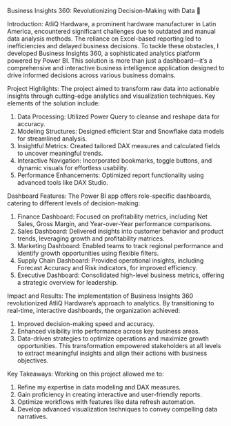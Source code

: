 Business Insights 360: Revolutionizing Decision-Making with Data 🌟

Introduction:
AtliQ Hardware, a prominent hardware manufacturer in Latin America, encountered significant challenges due to outdated and manual data analysis methods. The reliance on Excel-based reporting led to inefficiencies and delayed business decisions. To tackle these obstacles, I developed Business Insights 360, a sophisticated analytics platform powered by Power BI.
This solution is more than just a dashboard—it’s a comprehensive and interactive business intelligence application designed to drive informed decisions across various business domains.

Project Highlights:
The project aimed to transform raw data into actionable insights through cutting-edge analytics and visualization techniques. Key elements of the solution include:
1. Data Processing: Utilized Power Query to cleanse and reshape data for accuracy.
2. Modeling Structures: Designed efficient Star and Snowflake data models for streamlined analysis.
3. Insightful Metrics: Created tailored DAX measures and calculated fields to uncover meaningful trends.
4. Interactive Navigation: Incorporated bookmarks, toggle buttons, and dynamic visuals for effortless usability.
5. Performance Enhancements: Optimized report functionality using advanced tools like DAX Studio.

Dashboard Features:
The Power BI app offers role-specific dashboards, catering to different levels of decision-making:
1. Finance Dashboard: Focused on profitability metrics, including Net Sales, Gross Margin, and Year-over-Year performance comparisons.
2. Sales Dashboard: Delivered insights into customer behavior and product trends, leveraging growth and profitability matrices.
3. Marketing Dashboard: Enabled teams to track regional performance and identify growth opportunities using flexible filters.
4. Supply Chain Dashboard: Provided operational insights, including Forecast Accuracy and Risk indicators, for improved efficiency.
5. Executive Dashboard: Consolidated high-level business metrics, offering a strategic overview for leadership.

Impact and Results:
The implementation of Business Insights 360 revolutionized AtliQ Hardware’s approach to analytics. By transitioning to real-time, interactive dashboards, the organization achieved:
1. Improved decision-making speed and accuracy.
2. Enhanced visibility into performance across key business areas.
3. Data-driven strategies to optimize operations and maximize growth opportunities.
This transformation empowered stakeholders at all levels to extract meaningful insights and align their actions with business objectives.

Key Takeaways:
Working on this project allowed me to:
1. Refine my expertise in data modeling and DAX measures.
2. Gain proficiency in creating interactive and user-friendly reports.
3. Optimize workflows with features like data refresh automation.
4. Develop advanced visualization techniques to convey compelling data narratives.
